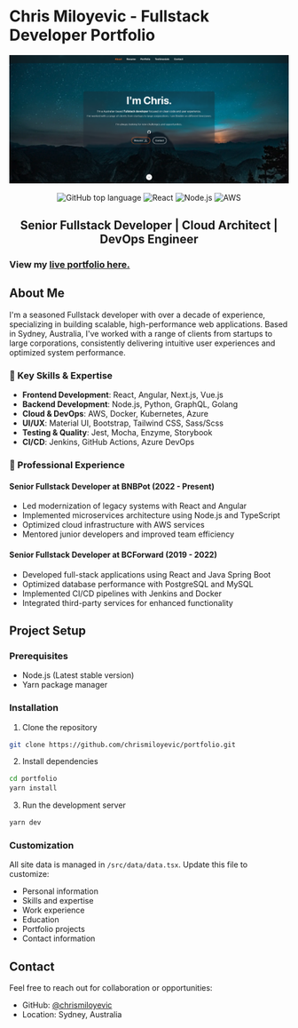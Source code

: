 # Chris Miloyevic - Fullstack Developer Portfolio

![ReactJS Resume Website Template](resume-screenshot.png?raw=true 'ReactJS Resume Website Template')

<div align="center">

<img alt="GitHub top language" src="https://img.shields.io/badge/TypeScript-007ACC?style=for-the-badge&logo=typescript&logoColor=white">
<img alt="React" src="https://img.shields.io/badge/React-20232A?style=for-the-badge&logo=react&logoColor=61DAFB">
<img alt="Node.js" src="https://img.shields.io/badge/Node.js-43853D?style=for-the-badge&logo=node.js&logoColor=white">
<img alt="AWS" src="https://img.shields.io/badge/Amazon_AWS-232F3E?style=for-the-badge&logo=amazon-aws&logoColor=white">

## Senior Fullstack Developer | Cloud Architect | DevOps Engineer

</div>

### View my [live portfolio here.](https://your-portfolio-url.com)

## About Me

I'm a seasoned Fullstack developer with over a decade of experience, specializing in building scalable, high-performance web applications. Based in Sydney, Australia, I've worked with a range of clients from startups to large corporations, consistently delivering intuitive user experiences and optimized system performance.

### 🚀 Key Skills & Expertise

- **Frontend Development**: React, Angular, Next.js, Vue.js
- **Backend Development**: Node.js, Python, GraphQL, Golang
- **Cloud & DevOps**: AWS, Docker, Kubernetes, Azure
- **UI/UX**: Material UI, Bootstrap, Tailwind CSS, Sass/Scss
- **Testing & Quality**: Jest, Mocha, Enzyme, Storybook
- **CI/CD**: Jenkins, GitHub Actions, Azure DevOps

### 💼 Professional Experience

#### Senior Fullstack Developer at BNBPot (2022 - Present)
- Led modernization of legacy systems with React and Angular
- Implemented microservices architecture using Node.js and TypeScript
- Optimized cloud infrastructure with AWS services
- Mentored junior developers and improved team efficiency

#### Senior Fullstack Developer at BCForward (2019 - 2022)
- Developed full-stack applications using React and Java Spring Boot
- Optimized database performance with PostgreSQL and MySQL
- Implemented CI/CD pipelines with Jenkins and Docker
- Integrated third-party services for enhanced functionality

## Project Setup

### Prerequisites
- Node.js (Latest stable version)
- Yarn package manager

### Installation
1. Clone the repository
```bash
git clone https://github.com/chrismiloyevic/portfolio.git
```

2. Install dependencies
```bash
cd portfolio
yarn install
```

3. Run the development server
```bash
yarn dev
```

### Customization
All site data is managed in `/src/data/data.tsx`. Update this file to customize:
- Personal information
- Skills and expertise
- Work experience
- Education
- Portfolio projects
- Contact information

## Contact

Feel free to reach out for collaboration or opportunities:
- GitHub: [@chrismiloyevic](https://github.com/chrismiloyevic)
- Location: Sydney, Australia
